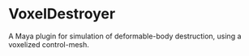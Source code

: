 # VoxelDestroyer
A Maya plugin for simulation of deformable-body destruction, using a voxelized control-mesh.
